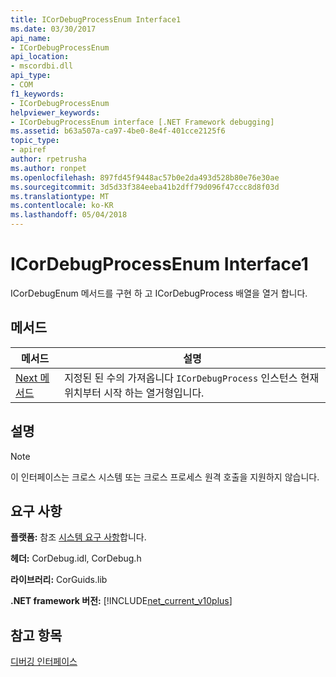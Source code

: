 ```yaml
---
title: ICorDebugProcessEnum Interface1
ms.date: 03/30/2017
api_name:
- ICorDebugProcessEnum
api_location:
- mscordbi.dll
api_type:
- COM
f1_keywords:
- ICorDebugProcessEnum
helpviewer_keywords:
- ICorDebugProcessEnum interface [.NET Framework debugging]
ms.assetid: b63a507a-ca97-4be0-8e4f-401cce2125f6
topic_type:
- apiref
author: rpetrusha
ms.author: ronpet
ms.openlocfilehash: 897fd45f9448ac57b0e2da493d528b80e76e30ae
ms.sourcegitcommit: 3d5d33f384eeba41b2dff79d096f47ccc8d8f03d
ms.translationtype: MT
ms.contentlocale: ko-KR
ms.lasthandoff: 05/04/2018
---
```

# <a name="icordebugprocessenum-interface1"></a>ICorDebugProcessEnum Interface1
ICorDebugEnum 메서드를 구현 하 고 ICorDebugProcess 배열을 열거 합니다.  
  
## <a name="methods"></a>메서드  
  
|메서드|설명|  
|------------|-----------------|  
|[Next 메서드](../../../../docs/framework/unmanaged-api/debugging/icordebugprocessenum-next-method.md)|지정된 된 수의 가져옵니다 `ICorDebugProcess` 인스턴스 현재 위치부터 시작 하는 열거형입니다.|  
  
## <a name="remarks"></a>설명  
  
> [!NOTE]
>  이 인터페이스는 크로스 시스템 또는 크로스 프로세스 원격 호출을 지원하지 않습니다.  
  
## <a name="requirements"></a>요구 사항  
 **플랫폼:** 참조 [시스템 요구 사항](../../../../docs/framework/get-started/system-requirements.md)합니다.  
  
 **헤더:** CorDebug.idl, CorDebug.h  
  
 **라이브러리:** CorGuids.lib  
  
 **.NET framework 버전:** [!INCLUDE[net_current_v10plus](../../../../includes/net-current-v10plus-md.md)]  
  
## <a name="see-also"></a>참고 항목  
 [디버깅 인터페이스](../../../../docs/framework/unmanaged-api/debugging/debugging-interfaces.md)
